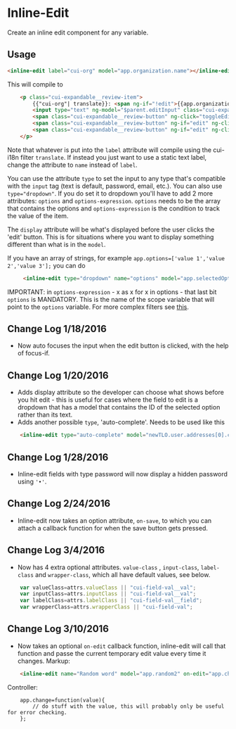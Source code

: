 # Inline-Edit

Create an inline edit component for any variable.

## Usage

```html
<inline-edit label="cui-org" model="app.organization.name"></inline-edit>
```

This will compile to

```html
    <p class="cui-expandable__review-item">
        {{"cui-org"| translate}}: <span ng-if="!edit">{{app.organization.name}}</span>
        <input type="text" ng-model="$parent.editInput" class="cui-expandable__review-input" ng-init="matchModels()" ng-if="edit"/>
        <span class="cui-expandable__review-button" ng-click="toggleEdit()" ng-if="!edit"> Edit</span>
        <span class="cui-expandable__review-button" ng-if="edit" ng-click="saveInput();toggleEdit();"> Save</span>
        <span class="cui-expandable__review-button" ng-if="edit" ng-click="toggleEdit()"> Cancel</span>
    </p>
```

Note that whatever is put into the `label` attribute will compile using the cui-i18n filter `translate`. If instead you just want to use a static text label, change the attribute to `name` instead of `label`.

You can use the attribute `type` to set the input to any type that's compatible with the `input` tag (text is default, password, email, etc.). You can also use `type="dropdown"`.
If you do set it to dropdown you'll have to add 2 more attributes: `options` and `options-expression`.
`options` needs to be the array that contains the options and `options-expression` is the condition to track the value of the item.

The `display` attribute will be what's displayed before the user clicks the 'edit' button. This is for situations where you want to display something different than what is in the `model`.

If you have an array of strings, for example `app.options=['value 1','value 2','value 3'];` you can do
```html
     <inline-edit type="dropdown" name="options" model="app.selectedOption" options-expression="x as x for x in options" options="app.options" display="selectedOption.textToBeDisplayed"></inline-edit>
```

IMPORTANT: in `options-expression` - x as x for x in options - that last bit `options` is MANDATORY. This is the name of the scope variable that will point to the `options` variable. For more complex filters see [this](https://docs.angularjs.org/api/ng/directive/ngOptions).

## Change Log 1/18/2016

* Now auto focuses the input when the edit button is clicked, with the help of focus-if.

## Change Log 1/20/2016

* Adds display attribute so the developer can choose what shows before you hit edit - this is useful for cases where the field to edit is a dropdown that has a model that contains the ID of the selected option rather than its text.
* Adds another possible `type`, 'auto-complete'. Needs to be used like this
```html
    <inline-edit type="auto-complete" model="newTLO.user.addresses[0].country" display="newTLO.user.addresses[0].country.title || newTLO.user.addresses[0].country" label="cui-country" selected-object="newTLO.user.addresses[0].country" model="newTLO.user.addresses[0].country" local-data="base.countries" search-fields="name" title-field="name"></inline-edit>
```

## Change Log 1/28/2016

* Inline-edit fields with type password will now display a hidden password using `'•'`.

## Change Log 2/24/2016

* Inline-edit now takes an option attribute, `on-save`, to which you can attach a callback function for when the save button gets pressed.

## Change Log 3/4/2016

* Now has 4 extra optional attributes. `value-class` , `input-class`, `label-class` and `wrapper-class`, which all have default values, see below.
```javascript
    var valueClass=attrs.valueClass || "cui-field-val__val";
    var inputClass=attrs.inputClass || "cui-field-val__val";
    var labelClass=attrs.labelClass || "cui-field-val__field";
    var wrapperClass=attrs.wrapperClass || "cui-field-val";
```

## Change Log 3/10/2016

* Now takes an optional `on-edit` callback function, inline-edit will call that function and passe the current temporary edit value every time it changes.
Markup:
```html
    <inline-edit name="Random word" model="app.random2" on-edit="app.changed"></inline-edit>
```
Controller:
```
    app.change=function(value){
        // do stuff with the value, this will probably only be useful for error checking.
    };
```
